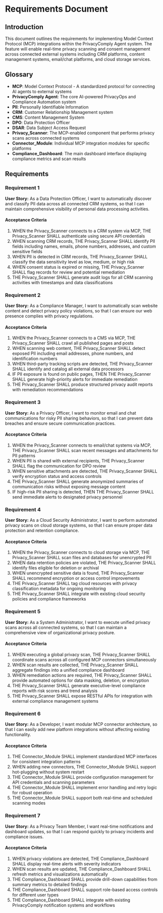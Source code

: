 # Requirements Document

## Introduction

This document outlines the requirements for implementing Model Context Protocol (MCP) integrations within the PrivacyComply Agent system. The feature will enable real-time privacy scanning and consent management across connected external systems including CRM platforms, content management systems, email/chat platforms, and cloud storage services.

## Glossary

- **MCP**: Model Context Protocol - A standardized protocol for connecting AI agents to external systems
- **PrivacyComply Agent**: The core AI-powered PrivacyOps and Compliance Automation system
- **PII**: Personally Identifiable Information
- **CRM**: Customer Relationship Management system
- **CMS**: Content Management System
- **DPO**: Data Protection Officer
- **DSAR**: Data Subject Access Request
- **Privacy_Scanner**: The MCP-enabled component that performs privacy scans across connected systems
- **Connector_Module**: Individual MCP integration modules for specific platforms
- **Compliance_Dashboard**: The main dashboard interface displaying compliance metrics and scan results

## Requirements

### Requirement 1

**User Story:** As a Data Protection Officer, I want to automatically discover and classify PII data across all connected CRM systems, so that I can maintain comprehensive visibility of personal data processing activities.

#### Acceptance Criteria

1. WHEN the Privacy_Scanner connects to a CRM system via MCP, THE Privacy_Scanner SHALL authenticate using secure API credentials
2. WHEN scanning CRM records, THE Privacy_Scanner SHALL identify PII fields including names, emails, phone numbers, addresses, and custom sensitive fields
3. WHEN PII is detected in CRM records, THE Privacy_Scanner SHALL classify the data sensitivity level as low, medium, or high risk
4. WHEN consent status is expired or missing, THE Privacy_Scanner SHALL flag records for review and potential remediation
5. THE Privacy_Scanner SHALL generate audit logs for all CRM scanning activities with timestamps and data classifications

### Requirement 2

**User Story:** As a Compliance Manager, I want to automatically scan website content and detect privacy policy violations, so that I can ensure our web presence complies with privacy regulations.

#### Acceptance Criteria

1. WHEN the Privacy_Scanner connects to a CMS via MCP, THE Privacy_Scanner SHALL crawl all published pages and posts
2. WHEN scanning web content, THE Privacy_Scanner SHALL detect exposed PII including email addresses, phone numbers, and identification numbers
3. WHEN third-party tracking scripts are detected, THE Privacy_Scanner SHALL identify and catalog all external data processors
4. IF PII exposure is found on public pages, THEN THE Privacy_Scanner SHALL generate high-priority alerts for immediate remediation
5. THE Privacy_Scanner SHALL produce structured privacy audit reports with remediation recommendations

### Requirement 3

**User Story:** As a Privacy Officer, I want to monitor email and chat communications for risky PII sharing behaviors, so that I can prevent data breaches and ensure secure communication practices.

#### Acceptance Criteria

1. WHEN the Privacy_Scanner connects to email/chat systems via MCP, THE Privacy_Scanner SHALL scan recent messages and attachments for PII patterns
2. WHEN PII is shared with external recipients, THE Privacy_Scanner SHALL flag the communication for DPO review
3. WHEN sensitive attachments are detected, THE Privacy_Scanner SHALL verify encryption status and access controls
4. THE Privacy_Scanner SHALL generate anonymized summaries of communication risks without exposing message content
5. IF high-risk PII sharing is detected, THEN THE Privacy_Scanner SHALL send immediate alerts to designated privacy personnel

### Requirement 4

**User Story:** As a Cloud Security Administrator, I want to perform automated privacy scans on cloud storage systems, so that I can ensure proper data protection and retention compliance.

#### Acceptance Criteria

1. WHEN the Privacy_Scanner connects to cloud storage via MCP, THE Privacy_Scanner SHALL scan files and databases for unencrypted PII
2. WHEN data retention policies are violated, THE Privacy_Scanner SHALL identify files eligible for deletion or archival
3. WHEN unencrypted sensitive data is found, THE Privacy_Scanner SHALL recommend encryption or access control improvements
4. THE Privacy_Scanner SHALL tag cloud resources with privacy classification metadata for ongoing monitoring
5. THE Privacy_Scanner SHALL integrate with existing cloud security policies and compliance frameworks

### Requirement 5

**User Story:** As a System Administrator, I want to execute unified privacy scans across all connected systems, so that I can maintain a comprehensive view of organizational privacy posture.

#### Acceptance Criteria

1. WHEN executing a global privacy scan, THE Privacy_Scanner SHALL coordinate scans across all configured MCP connectors simultaneously
2. WHEN scan results are collected, THE Privacy_Scanner SHALL aggregate findings into a unified compliance dashboard
3. WHEN remediation actions are required, THE Privacy_Scanner SHALL provide automated options for data masking, deletion, or encryption
4. THE Privacy_Scanner SHALL generate executive-level compliance reports with risk scores and trend analysis
5. THE Privacy_Scanner SHALL expose RESTful APIs for integration with external compliance management systems

### Requirement 6

**User Story:** As a Developer, I want modular MCP connector architecture, so that I can easily add new platform integrations without affecting existing functionality.

#### Acceptance Criteria

1. THE Connector_Module SHALL implement standardized MCP interfaces for consistent integration patterns
2. WHEN adding new connectors, THE Connector_Module SHALL support hot-plugging without system restart
3. THE Connector_Module SHALL provide configuration management for API credentials and scanning parameters
4. THE Connector_Module SHALL implement error handling and retry logic for robust operation
5. THE Connector_Module SHALL support both real-time and scheduled scanning modes

### Requirement 7

**User Story:** As a Privacy Team Member, I want real-time notifications and dashboard updates, so that I can respond quickly to privacy incidents and compliance issues.

#### Acceptance Criteria

1. WHEN privacy violations are detected, THE Compliance_Dashboard SHALL display real-time alerts with severity indicators
2. WHEN scan results are updated, THE Compliance_Dashboard SHALL refresh metrics and visualizations automatically
3. THE Compliance_Dashboard SHALL provide drill-down capabilities from summary metrics to detailed findings
4. THE Compliance_Dashboard SHALL support role-based access controls for different user types
5. THE Compliance_Dashboard SHALL integrate with existing PrivacyComply notification systems and workflows